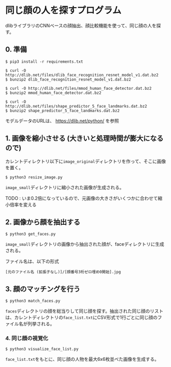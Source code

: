 # 同じ顔の人を探すプログラム
dlibライブラリのCNNベースの顔抽出、顔比較機能を使って、同じ顔の人を探す。

## 0. 準備
```
$ pip3 install -r requirements.txt

$ curl -O http://dlib.net/files/dlib_face_recognition_resnet_model_v1.dat.bz2
$ bunzip2 dlib_face_recognition_resnet_model_v1.dat.bz2

$ curl -O http://dlib.net/files/mmod_human_face_detector.dat.bz2
$ bunzip2 mmod_human_face_detector.dat.bz2

$ curl -O http://dlib.net/files/shape_predictor_5_face_landmarks.dat.bz2
$ bunzip2 shape_predictor_5_face_landmarks.dat.bz2
```

モデルデータのURLは、 <https://dlib.net/python/> を参照


## 1. 画像を縮小させる (大きいと処理時間が膨大になるので)
カレントディレクトリ以下に`image_original`ディレクトリを作って、そこに画像を置く。

```
$ python3 resize_image.py
```

`image_small`ディレクトリに縮小された画像が生成される。

TODO : いま0.2倍になっているので、元画像の大きさがいくつかに合わせて縮小倍率を変える


## 2. 画像から顔を抽出する
```
$ python3 get_faces.py
```

`image_small`ディレクトリの画像から抽出された顔が、faceディレクトリに生成される。

ファイル名は、以下の形式

```
[元のファイル名 (拡張子なし)]/[顔番号3桁ゼロ埋め0開始].jpg
```


## 3. 顔のマッチングを行う
```
$ python3 match_faces.py
```

`faces`ディレクトリの顔を総当りして同じ顔を探す。抽出された同じ顔のリストは、カレントディレクトリの`face_list.txt`にCSV形式で1行ごとに同じ顔のファイル名が列挙される。


### 4. 同じ顔の視覚化
```
$ python3 visualize_face_list.py
```

`face_list.txt`をもとに、同じ顔の人物を最大6x6枚並べた画像を生成する。

